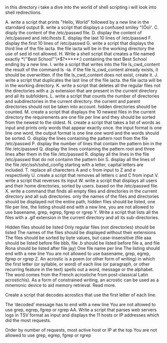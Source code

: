 in this directory i take a dive into the world of shell scripting i will look into shell redirections.

A. write a script that prints "Hello, World" followed by a new line in the starndard output
B. write a script that displays a confused smiley "(Ôo)'.
C. disply the content of the /etc/passwd file.
D. display the content of /etc/passwd and /etc/hosts
E. display the last 10 lines of /etc/passwd
F. display the first 10 lines of /etc/passwd
G. write a script that displays the third line of the file iacta.
	the file iacta will be in the working directory
	the use of sed id not allowed.
H. Write a shell script that creates a file named exactly \*\\'"Best School"\'\\*$\?\*\*\*\*\*:) containing the text Best School ending by a new line.
I. write a script that writes into the file ls_cwd_content the result of the command ls -la. if the file ls_cwd_content already exists, it should be overwritten. if the file ls_cwd_content does  not exist, create it.
J. write a script that duplicates the last line of the file iacta. the file iacta will be in the working directory.
K. write a script that deletes all the regular files not the directories with a .js extension that are present in the current directory and all its subfolders.
L. write a script that counts the number of directories and subdirectories in the current directory. the current and parent directories should not be taken into account. hidden directories should be counted.
M. create a script that displays the 10 newest files in the current directory the requirements are one file per line and they should be sorted from the newest to the oldest.
N. create a script that takes a list of words as input and prints only words that appear exactly once. the input format is one line one word, the output format is one line one word and the words should be sorted.
O. display the lines containing the pattern root from the file /etc/passwd
P. display the number of lines that contain the pattern bin in the file /etc/passwd
Q. display the lines containing the pattern root and three lines after them in the file /etc/passwd
R. display all the lines in the file /etc/passwd that do not containn the pattern bin
S. display all the lines of the file /etc/ssh/sshd_config starting with a letter, capital letters are included.
T. replace all charecters A and c from input to Z and e respectively
U. create a script that removes all letters c and C from input
V. write a script that reverses its input
W. write a script that displays all users and their home directories, sorted by users. based on the /etc/passwd file.
X. write a command that finds all empty files and directories in the current directory and all sub directories.
only the names of the files and directories should be displayed not the entire path, hidden files should be listed, one file per line, the listing should end with a new line, you are not allowed to use basename, grep, egrep, fgrep or rgrep
Y. Write a script that lists all the files with a .gif extension in the current directory and all its sub-directories.

Hidden files should be listed
Only regular files (not directories) should be listed
The names of the files should be displayed without their extensions
The files should be sorted by byte values, but case-insensitive (file aaa should be listed before file bbb, file .b should be listed before file a, and file Rona should be listed after file jay)
One file name per line
The listing should end with a new line
You are not allowed to use basename, grep, egrep, fgrep or rgrep
Z. An acrostic is a poem (or other form of writing) in which the first letter (or syllable, or word) of each line (or paragraph, or other recurring feature in the text) spells out a word, message or the alphabet. The word comes from the French acrostiche from post-classical Latin acrostichis). As a form of constrained writing, an acrostic can be used as a mnemonic device to aid memory retrieval. Read more.

Create a script that decodes acrostics that use the first letter of each line.

The ‘decoded’ message has to end with a new line
You are not allowed to use grep, egrep, fgrep or rgrep
AA. Write a script that parses web servers logs in TSV format as input and displays the 11 hosts or IP addresses which did the most requests.

Order by number of requests, most active host or IP at the top
You are not allowed to use grep, egrep, fgrep or rgrep

